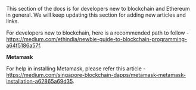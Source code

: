This section of the docs is for developers new to blockchain and Ethereum in general. We will keep updating this section for adding new articles and links.

For developers new to blockchain, here is a recommended path to follow - https://medium.com/ethindia/newbie-guide-to-blockchain-programming-a64f5186a57f.

**Metamask**

For help in installing Metamask, please refer this article - https://medium.com/singapore-blockchain-dapps/metamask-metamask-installation-a62865a69d35.
